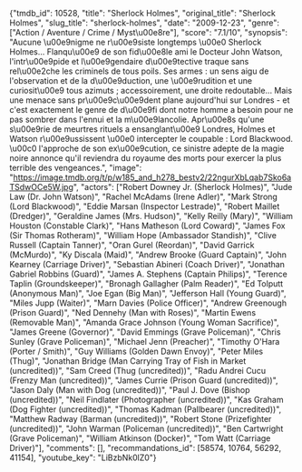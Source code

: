 {"tmdb_id": 10528, "title": "Sherlock Holmes", "original_title": "Sherlock Holmes", "slug_title": "sherlock-holmes", "date": "2009-12-23", "genre": ["Action / Aventure / Crime / Myst\u00e8re"], "score": "7.1/10", "synopsis": "Aucune \u00e9nigme ne r\u00e9siste longtemps \u00e0 Sherlock Holmes... Flanqu\u00e9 de son fid\u00e8le ami le Docteur John Watson, l'intr\u00e9pide et l\u00e9gendaire d\u00e9tective traque sans rel\u00e2che les criminels de tous poils. Ses armes : un sens aigu de l'observation et de la d\u00e9duction, une \u00e9rudition et une curiosit\u00e9 tous azimuts ; accessoirement, une droite redoutable... Mais une menace sans pr\u00e9c\u00e9dent plane aujourd'hui sur Londres - et c'est exactement le genre de d\u00e9fi dont notre homme a besoin pour ne pas sombrer dans l'ennui et la m\u00e9lancolie. Apr\u00e8s qu'une s\u00e9rie de meurtres rituels a ensanglant\u00e9 Londres, Holmes et Watson r\u00e9ussissent \u00e0 intercepter le coupable : Lord Blackwood. \u00c0 l'approche de son ex\u00e9cution, ce sinistre adepte de la magie noire annonce qu'il reviendra du royaume des morts pour exercer la plus terrible des vengeances.", "image": "https://image.tmdb.org/t/p/w185_and_h278_bestv2/22ngurXbLqab7Sko6aTSdwOCe5W.jpg", "actors": ["Robert Downey Jr. (Sherlock Holmes)", "Jude Law (Dr. John Watson)", "Rachel McAdams (Irene Adler)", "Mark Strong (Lord Blackwood)", "Eddie Marsan (Inspector Lestrade)", "Robert Maillet (Dredger)", "Geraldine James (Mrs. Hudson)", "Kelly Reilly (Mary)", "William Houston (Constable Clark)", "Hans Matheson (Lord Coward)", "James Fox (Sir Thomas Rotheram)", "William Hope (Ambassador Standish)", "Clive Russell (Captain Tanner)", "Oran Gurel (Reordan)", "David Garrick (McMurdo)", "Ky Discala (Maid)", "Andrew Brooke (Guard Captain)", "John Kearney (Carriage Driver)", "Sebastian Abineri (Coach Driver)", "Jonathan Gabriel Robbins (Guard)", "James A. Stephens (Captain Philips)", "Terence Taplin (Groundskeeper)", "Bronagh Gallagher (Palm Reader)", "Ed Tolputt (Anonymous Man)", "Joe Egan (Big Man)", "Jefferson Hall (Young Guard)", "Miles Jupp (Waiter)", "Marn Davies (Police Officer)", "Andrew Greenough (Prison Guard)", "Ned Dennehy (Man with Roses)", "Martin Ewens (Removable Man)", "Amanda Grace Johnson (Young Woman Sacrifice)", "James Greene (Governor)", "David Emmings (Grave Policeman)", "Chris Sunley (Grave Policeman)", "Michael Jenn (Preacher)", "Timothy O'Hara (Porter / Smith)", "Guy Williams (Golden Dawn Envoy)", "Peter Miles (Thug)", "Jonathan Bridge (Man Carrying Tray of Fish in Market (uncredited))", "Sam Creed (Thug (uncredited))", "Radu Andrei Cucu (Frenzy Man (uncredited))", "James Currie (Prison Guard (uncredited))", "Jason Daly (Man with Dog (uncredited))", "Paul J. Dove (Bishop (uncredited))", "Neil Findlater (Photographer (uncredited))", "Kas Graham (Dog Fighter (uncredited))", "Thomas Kadman (Pallbearer (uncredited))", "Matthew Radway (Barman (uncredited))", "Robert Stone (Prizefighter (uncredited))", "John Warman (Policeman (uncredited))", "Ben Cartwright (Grave Policeman)", "William Atkinson (Docker)", "Tom Watt (Carriage Driver)"], "comments": [], "recommandations_id": [58574, 10764, 56292, 41154], "youtube_key": "LiBzbNk0lZ0"}